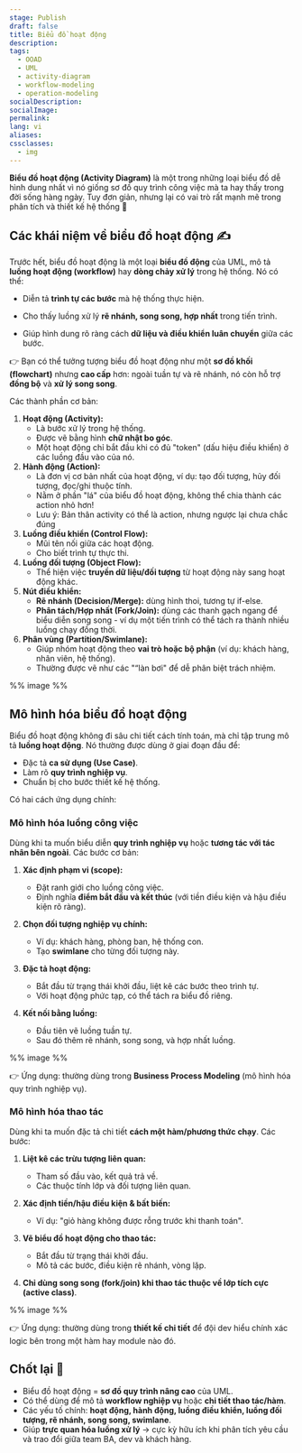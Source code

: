 ```yaml
---
stage: Publish
draft: false
title: Biểu đồ hoạt động
description:
tags:
  - OOAD
  - UML
  - activity-diagram
  - workflow-modeling
  - operation-modeling
socialDescription:
socialImage:
permalink:
lang: vi
aliases:
cssclasses:
  - img
---
```

**Biểu đồ hoạt động (Activity Diagram)** là một trong những loại biểu đồ dễ hình dung nhất vì nó giống sơ đồ quy trình công việc mà ta hay thấy trong đời sống hàng ngày. Tuy đơn giản, nhưng lại có vai trò rất mạnh mẽ trong phân tích và thiết kế hệ thống 🚀

## Các khái niệm về biểu đồ hoạt động ✍️
Trước hết, biểu đồ hoạt động là một loại **biểu đồ động** của UML, mô tả **luồng hoạt động (workflow)** hay **dòng chảy xử lý** trong hệ thống. Nó có thể:

- Diễn tả **trình tự các bước** mà hệ thống thực hiện.

- Cho thấy luồng xử lý **rẽ nhánh, song song, hợp nhất** trong tiến trình.

- Giúp hình dung rõ ràng cách **dữ liệu và điều khiển luân chuyển** giữa các bước.

👉 Bạn có thể tưởng tượng biểu đồ hoạt động như một **sơ đồ khối (flowchart)** nhưng **cao cấp** hơn: ngoài tuần tự và rẽ nhánh, nó còn hỗ trợ **đồng bộ** và **xử lý song song**.

Các thành phần cơ bản:
1. **Hoạt động (Activity):**
    - Là bước xử lý trong hệ thống.
    - Được vẽ bằng hình **chữ nhật bo góc**.
    - Một hoạt động chỉ bắt đầu khi có đủ "token" (dấu hiệu điều khiển) ở các luồng đầu vào của nó.
2. **Hành động (Action):**
    - Là đơn vị cơ bản nhất của hoạt động, ví dụ: tạo đối tượng, hủy đối tượng, đọc/ghi thuộc tính.
    - Nằm ở phần "lá" của biểu đồ hoạt động, không thể chia thành các action nhỏ hơn!
    - Lưu ý: Bản thân activity có thể là action, nhưng ngược lại chưa chắc đúng
3. **Luồng điều khiển (Control Flow):**
    - Mũi tên nối giữa các hoạt động.
    - Cho biết trình tự thực thi.
4. **Luồng đối tượng (Object Flow):**
    - Thể hiện việc **truyền dữ liệu/đối tượng** từ hoạt động này sang hoạt động khác.
5. **Nút điều khiển:**
    - **Rẽ nhánh (Decision/Merge):** dùng hình thoi, tương tự if-else.
    - **Phân tách/Hợp nhất (Fork/Join):** dùng các thanh gạch ngang để biểu diễn song song - ví dụ một tiến trình có thể tách ra thành nhiều luồng chạy đồng thời.
6. **Phân vùng (Partition/Swimlane):**
    - Giúp nhóm hoạt động theo **vai trò hoặc bộ phận** (ví dụ: khách hàng, nhân viên, hệ thống).
    - Thường được vẽ như các "“làn bơi" để dễ phân biệt trách nhiệm.

%% image %%

## Mô hình hóa biểu đồ hoạt động

Biểu đồ hoạt động không đi sâu chi tiết cách tính toán, mà chỉ tập trung mô tả **luồng hoạt động**. Nó thường được dùng ở giai đoạn đầu để:
- Đặc tả **ca sử dụng (Use Case)**.
- Làm rõ **quy trình nghiệp vụ**.
- Chuẩn bị cho bước thiết kế hệ thống.

Có hai cách ứng dụng chính:
### Mô hình hóa luồng công việc 

Dùng khi ta muốn biểu diễn **quy trình nghiệp vụ** hoặc **tương tác với tác nhân bên ngoài**. Các bước cơ bản:
1. **Xác định phạm vi (scope):**
    - Đặt ranh giới cho luồng công việc.
    - Định nghĩa **điểm bắt đầu và kết thúc** (với tiền điều kiện và hậu điều kiện rõ ràng).

2. **Chọn đối tượng nghiệp vụ chính:**
    - Ví dụ: khách hàng, phòng ban, hệ thống con.
    - Tạo **swimlane** cho từng đối tượng này.

3. **Đặc tả hoạt động:**
    - Bắt đầu từ trạng thái khởi đầu, liệt kê các bước theo trình tự.
    - Với hoạt động phức tạp, có thể tách ra biểu đồ riêng.

4. **Kết nối bằng luồng:**
    - Đầu tiên vẽ luồng tuần tự.
    - Sau đó thêm rẽ nhánh, song song, và hợp nhất luồng.

%% image %%

👉 Ứng dụng: thường dùng trong **Business Process Modeling** (mô hình hóa quy trình nghiệp vụ).

### Mô hình hóa thao tác

Dùng khi ta muốn đặc tả chi tiết **cách một hàm/phương thức chạy**. Các bước:
1. **Liệt kê các trừu tượng liên quan:**
    - Tham số đầu vào, kết quả trả về.
    - Các thuộc tính lớp và đối tượng liên quan.

2. **Xác định tiền/hậu điều kiện & bất biến:**
    - Ví dụ: "giỏ hàng không được rỗng trước khi thanh toán".

3. **Vẽ biểu đồ hoạt động cho thao tác:**
    - Bắt đầu từ trạng thái khởi đầu.
    - Mô tả các bước, điều kiện rẽ nhánh, vòng lặp.

4. **Chỉ dùng song song (fork/join) khi thao tác thuộc về lớp tích cực (active class)**.

%% image %%

👉 Ứng dụng: thường dùng trong **thiết kế chi tiết** để đội dev hiểu chính xác logic bên trong một hàm hay module nào đó.

## Chốt lại 📌

- Biểu đồ hoạt động = **sơ đồ quy trình nâng cao** của UML.
- Có thể dùng để mô tả **workflow nghiệp vụ** hoặc **chi tiết thao tác/hàm**.
- Các yếu tố chính: **hoạt động, hành động, luồng điều khiển, luồng đối tượng, rẽ nhánh, song song, swimlane**.
- Giúp **trực quan hóa luồng xử lý** → cực kỳ hữu ích khi phân tích yêu cầu và trao đổi giữa team BA, dev và khách hàng.

